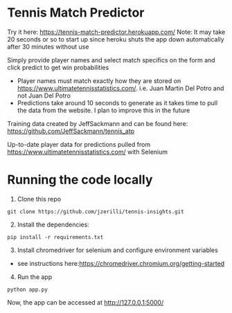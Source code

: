 Tennis Match Predictor
======================


Try it here: https://tennis-match-predictor.herokuapp.com/
Note: It may take 20 seconds or so to start up since heroku shuts the app down automatically after 30 minutes without use

Simply provide player names and select match specifics on the form and click predict to get win probabilities
- Player names must match exactly how they are stored on https://www.ultimatetennisstatistics.com/. 
  i.e. Juan Martin Del Potro and not Juan Del Potro
- Predictions take around 10 seconds to generate as it takes time to pull the data from the website.  I plan to 
  improve this in the future

Training data created by JeffSackmann and can be found here: https://github.com/JeffSackmann/tennis_atp

Up-to-date player data for predictions pulled from https://www.ultimatetennisstatistics.com/ with Selenium

# Running the code locally
1. Clone this repo
  ```
  git clone https://github.com/jzerilli/tennis-insights.git
  ```
2. Install the dependencies:
  ```
  pip install -r requirements.txt 
  ```
3. Install chromedriver for selenium and configure environment variables
- see instructions here:https://chromedriver.chromium.org/getting-started

4. Run the app
```
python app.py
```

Now, the app can be accessed at http://127.0.0.1:5000/

  
